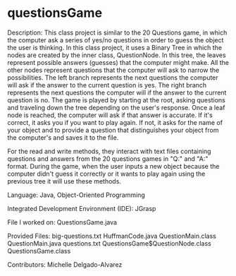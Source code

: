 # questionsGame

Description: This class project is similar to the 20 Questions game, in which the computer ask a series of yes/no questions in order to guess the object the user is thinking. In this class project, it uses a Binary Tree in which the nodes are created by the inner class, QuestionNode. In this tree, the leaves represent possible answers (guesses) that the computer might make. All the other nodes represent questions that the computer will ask to narrow the possibilities. The left branch represents the next questions the computer will ask if the answer to the current question is yes. The right branch represents the next questions the computer will if the answer to the current question is no. The game is played by starting at the root, asking questions and traveling down the tree depending on the user's response. Once a leaf node is reached, the computer will ask if that answer is accurate. If it's correct, it asks you if you want to play again. If not, it asks for the name of your object and to provide a question that distinguishes your object from the computer's and saves it to the file.

For the read and write methods, they interact with text files containing questions and answers from the 20 questions games in "Q:" and "A:" format. During the game, when the user inputs a new object because the computer didn't guess it correctly or it wants to play again using the previous tree it will use these methods.

Language: Java, Object-Oriented Programming

Integrated Development Environment (IDE): JGrasp

File I worked on:
      QuestionsGame.java

Provided Files:
      big-questions.txt
      HuffmanCode.java
      QuestionMain.class
      QuestionMain.java
      questions.txt
      QuestionsGame$QuestionNode.class
      QuestionsGame.class

Contributors: Michelle Delgado-Alvarez 
